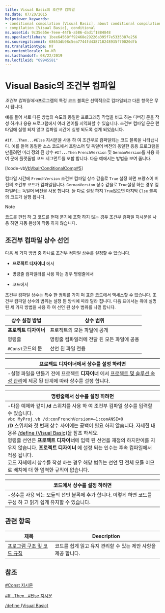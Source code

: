 ```yaml
---
title: Visual Basic의 조건부 컴파일
ms.date: 07/20/2015
helpviewer_keywords:
- conditional compilation [Visual Basic], about conditional compilation
- compilation [Visual Basic], conditional
ms.assetid: 9c35e55e-7eee-44fb-a586-dad1f1884848
ms.openlocfilehash: 1bee64568ff92468e29226a395f7e5335387e256
ms.sourcegitcommit: 68653db98c5ea7744fd438710248935f70020dfb
ms.translationtype: MT
ms.contentlocale: ko-KR
ms.lasthandoff: 08/22/2019
ms.locfileid: "69945581"
---
```

# <a name="conditional-compilation-in-visual-basic"></a>Visual Basic의 조건부 컴파일
*조건부 컴파일에서*프로그램의 특정 코드 블록은 선택적으로 컴파일되고 다른 항목은 무시 됩니다.  
  
 예를 들어 서로 다른 방법의 속도와 동일한 프로그래밍 작업을 비교 하는 디버깅 문을 작성 하거나 응용 프로그램에서 여러 언어를 지역화할 수 있습니다. 조건부 컴파일 문은 런타임에 실행 되지 않고 컴파일 시간에 실행 되도록 설계 되었습니다.  
  
 `#If...Then...#Else` 지시문을 사용 하 여 조건부로 컴파일되는 코드 블록을 나타냅니다. 예를 들어 동일한 소스 코드에서 프랑스어 및 독일어 버전의 동일한 응용 프로그램을 만들려면 미리 정의 된 상수 `#If...Then` `FrenchVersion` 및 `GermanVersion`를 사용 하 여 문에 플랫폼별 코드 세그먼트를 포함 합니다. 다음 예에서는 방법을 보여 줍니다.  
  
 [!code-vb[VbVbalrConditionalComp#5](~/samples/snippets/visualbasic/VS_Snippets_VBCSharp/VbVbalrConditionalComp/VB/Class1.vb#5)]  
  
 컴파일 시간에 `FrenchVersion` 조건부 컴파일 상수 값을로 `True` 설정 하면 프랑스어 버전의 조건부 코드가 컴파일됩니다. `GermanVersion` 상수 값을로 `True`설정 하는 경우 컴파일러는 독일어 버전을 사용 합니다. 둘 다로 설정 하지 `True`않으면 마지막 `Else` 블록의 코드가 실행 됩니다.  
  
> [!NOTE]
> 코드를 편집 하 고 코드를 현재 분기에 포함 하지 않는 경우 조건부 컴파일 지시문을 사용 하면 자동 완성이 작동 하지 않습니다.  
  
## <a name="declaring-conditional-compilation-constants"></a>조건부 컴파일 상수 선언  
 다음 세 가지 방법 중 하나로 조건부 컴파일 상수를 설정할 수 있습니다.  
  
- **프로젝트 디자이너** 에서  
  
- 명령줄 컴파일러를 사용 하는 경우 명령줄에서  
  
- 코드에서  
  
 조건부 컴파일 상수는 특수 한 범위를 가지 며 표준 코드에서 액세스할 수 없습니다. 조건부 컴파일 상수의 범위는 설정 된 방식에 따라 달라 집니다. 다음 표에서는 위에 설명 된 세 가지 방법을 사용 하 여 선언 된 상수 범위를 나열 합니다.  
  
|상수 설정 방법|상수 범위|  
|---|---|  
|**프로젝트 디자이너**|프로젝트의 모든 파일에 공개|  
|명령줄|명령줄 컴파일러에 전달 된 모든 파일에 공용|  
|`#Const`코드의 문|선언 된 파일 전용|  
  
|프로젝트 디자이너에서 상수를 설정 하려면|  
|---|  
|-실행 파일을 만들기 전에 프로젝트 **디자이너** 에서 [프로젝트 및 솔루션 속성 관리](/visualstudio/ide/managing-project-and-solution-properties)에 제공 된 단계에 따라 상수를 설정 합니다.|  
  
|명령줄에서 상수를 설정 하려면|  
|---|  
|-다음 예제와 같이 **/d** 스위치를 사용 하 여 조건부 컴파일 상수를 입력할 수 있습니다.<br />     `vbc MyProj.vb /d:conFrenchVersion=–1:conANSI=0`<br />     **/D** 스위치와 첫 번째 상수 사이에는 공백이 필요 하지 않습니다. 자세한 내용은 [/define (Visual Basic)](../../../visual-basic/reference/command-line-compiler/define.md)을 참조 하세요.<br />     명령줄 선언은 **프로젝트 디자이너**에 입력 된 선언을 재정의 하지만이를 지우지 않습니다. **프로젝트 디자이너** 에 설정 되는 인수는 후속 컴파일에서 적용 됩니다.<br />     코드 자체에서 상수를 작성 하는 경우 해당 범위는 선언 된 전체 모듈 이므로 배치에 대 한 엄격한 규칙이 없습니다.|  
  
|코드에서 상수를 설정 하려면|  
|---|  
|-상수를 사용 되는 모듈의 선언 블록에 추가 합니다. 이렇게 하면 코드를 구성 하 고 읽기 쉽게 유지할 수 있습니다.|  
  
## <a name="related-topics"></a>관련 항목  
  
|제목|Description|  
|---|---|  
|[프로그램 구조 및 코드 규칙](../../../visual-basic/programming-guide/program-structure/program-structure-and-code-conventions.md)|코드를 쉽게 읽고 유지 관리할 수 있는 제안 사항을 제공 합니다.|  
  
## <a name="reference"></a>참조  
 [#Const 지시문](../../../visual-basic/language-reference/directives/const-directive.md)  
  
 [#If...Then...#Else 지시문](../../../visual-basic/language-reference/directives/if-then-else-directives.md)  
  
 [/define (Visual Basic)](../../../visual-basic/reference/command-line-compiler/define.md)
